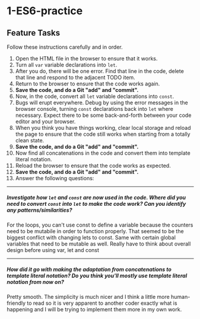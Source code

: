 # 1-ES6-practice

## Feature Tasks

Follow these instructions carefully and in order.

1. Open the HTML file in the browser to ensure that it works.
2. Turn all `var` variable declarations into `let`.
3. After you do, there will be one error. Find that line in the code, delete that line and respond to the adjacent TODO item.
4. Return to the browser to ensure that the code works again.
5. **Save the code, and do a Git "add" and "commit".**
6. Now, in the code, convert all `let` variable declarations into `const`.
7. Bugs will erupt everywhere. Debug by using the error messages in the browser console, turning `const` declarations back into `let` where necessary. Expect there to be some back-and-forth between your code editor and your browser.
8. When you think you have things working, clear local storage and reload the page to ensure that the code still works when starting from a totally clean state.
9. **Save the code, and do a Git "add" and "commit".**
10. Now find all concatenations in the code and convert them into template literal notation.
11. Reload the browser to ensure that the code works as expected.
12. **Save the code, and do a Git "add" and "commit".**
13. Answer the following questions:

---

##### Investigate how `let` and `const` are now used in the code. Where did you need to convert `const` into `let` to make the code work? Can you identify any patterns/similarities?

For the loops, you can't use const to define a variable because the counters need to be mutabile in order to function properly. That seemed to be the biggest conflict with changing lets to const. Same with certain global variables that need to be mutable as well. Really have to think about overall design before using var, let and const

---

##### How did it go with making the adaptation from concatenations to template literal notation? Do you think you'll mostly use template literal notation from now on?

Pretty smooth. The simplicity is much nicer and I think a little more human-friendly to read so it is very apparent to another coder exactly what is happening and I will be trying to implement them more in my own work.
